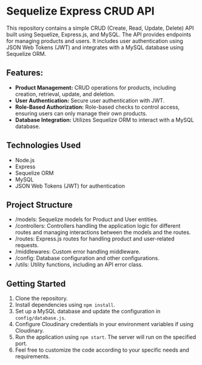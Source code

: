 # Sequelize Express CRUD API
This repository contains a simple CRUD (Create, Read, Update, Delete) API built using Sequelize, Express.js, and MySQL. The API provides endpoints for managing products and users. It includes user authentication using JSON Web Tokens (JWT) and integrates with a MySQL database using Sequelize ORM.

## Features:

- **Product Management:** CRUD operations for products, including creation, retrieval, update, and deletion.
- **User Authentication:** Secure user authentication with JWT.
- **Role-Based Authorization:** Role-based checks to control access, ensuring users can only manage their own products.
- **Database Integration:** Utilizes Sequelize ORM to interact with a MySQL database.



## Technologies Used
- Node.js
- Express
- Sequelize ORM
- MySQL
- JSON Web Tokens (JWT) for authentication

## Project Structure
- /models: Sequelize models for Product and User entities.
- /controllers: Controllers handling the application logic for different routes and managing interactions between the models and the routes.
- /routes: Express.js routes for handling product and user-related requests.
- /middlewares: Custom error handling middleware.
- /config: Database configuration and other configurations.
- /utils: Utility functions, including an API error class.

## Getting Started
1. Clone the repository.
1. Install dependencies using `npm install`.
1. Set up a MySQL database and update the configuration in `config/database.js`.
1. Configure Cloudinary credentials in your environment variables if using Cloudinary.
1. Run the application using `npm start`. The server will run on the specified port.
1. Feel free to customize the code according to your specific needs and requirements.
 
